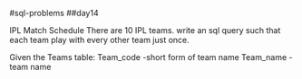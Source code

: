 #sql-problems
##day14

IPL Match Schedule
There are 10 IPL teams. write an sql query such that each team play with every other team just once.

Given the Teams table:
Team_code           -short form of team name
Team_name           -team name